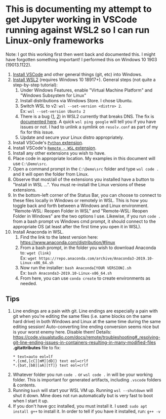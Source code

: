 <!-- markdownlint-disable MD033 -->
# This is documenting my attempt to get Jupyter working in VSCode running against WSL2 so I can run Linux-only frameworks

Note: I got this working first then went back and documented this. I might have forgotten something important! I performed this on Windows 10 1903 (19013.1122).

1. [Install VSCode](https://code.visualstudio.com/) and other general things (git, etc) into Windows.
2. [Install WSL2](https://docs.microsoft.com/en-us/windows/wsl/wsl2-install) (requires Windows 10 18917+). General steps (not quite a step-by-step tutorial):
   1. Under Windows Features, enable "Virtual Machine Platform" and "Windows Subsystem for Linux"
   2. Install distributions via Windows Store. I chose Ubuntu.
   3. Switch WSL to v2: `wsl --set-version <distro> 2`.<br/>Ex: `wsl --set-version Ubuntu 2`
   4. There is a bug ([1](https://github.com/microsoft/WSL/issues/4275), [2](https://github.com/microsoft/WSL/issues/4285)) in WSL2 currently that breaks DNS. The fix is [documented here](https://gist.github.com/coltenkrauter/608cfe02319ce60facd76373249b8ca6#file-fix-wsl2-dns-resolution-L4). A quick `wsl ping google` will tell you if you have issues or not. I had to unlink a symlink on `resolv.conf` as part of my fix for this issue.
   3. Update and secure your Linux distro appropriately.
3. Install VSCode's [`Python` extension](https://marketplace.visualstudio.com/items?itemName=ms-python.pythond).
4. Install VSCode's [`Remote - WSL` extension](https://marketplace.visualstudio.com/items?itemName=ms-vscode-remote.remote-wsl).
5. Install any other extensions you wish to have.
6. Place code in appropriate location. My examples in this document will use `C:\Demo\src`.
7. Open a command prompt in the `C:\Demo\src` folder and type `wsl code .` and it will open the folder from Linux.
8. Observe that most/all of the extensions you installed have a button to "Install in WSL ...". You must re-install the Linux versions of these extensions.
9. In the bottom-left corner of the Status Bar, you can choose to connect to these files locally in Windows or remotely in WSL. This is how you toggle back and forth between a Windows and Linux environment. "Remote-WSL: Reopen Folder in WSL" and "Remote-WSL: Reopen Folder in Windows" are the two options I use. Likewise, if you run `code .` from a bash prompt vs Windows cmd prompt, it should connect to the appropriate OS (at least after the first time you open it in WSL).
10. Install Anaconda in WSL.
    1. Find the link to the latest version here: <https://www.anaconda.com/distribution/#linux>
    2. From a bash prompt, in the folder you wish to download Anaconda to: `wget {link}`<br/>Ex: `wget https://repo.anaconda.com/archive/Anaconda3-2019.10-Linux-x86_64.sh`
    3. Now run the installer: `bash Anaconda[YOUR VERSION].sh`<br/>Ex: `bash Anaconda3-2019.10-Linux-x86_64.sh`
    4. From here, you can use `conda create` to create environments as needed.

## Tips

1. Line endings are a pain with git. Line endings are especially a pain with git when you're editing the same files (i.e. same blocks on the same hard drive) in both Windows and Linux at the same time during the same editing session! Auto-converting line ending conversion seems nice but is your worst enemy here. Disable them! Details: <https://code.visualstudio.com/docs/remote/troubleshooting#_resolving-git-line-ending-issues-in-containers-resulting-in-many-modified-files><br>
**.gitattributes** file to fix:<br/>
    ```
    * text=auto eol=lf
    *.{cmd,[cC][mM][dD]} text eol=crlf
    *.{bat,[bB][aA][tT]} text eol=crlf
    ```
2. Whatever folder you run `code .` or `wsl code .` in will be your working folder. This is important for generated artifacts, including `.vscode` folders & contents.
3. Running `bash` will start your WSL VM up. Running `wsl --shutdown` will shut it down. Mine does not run automatically but is very fast to boot when I start it up.
4. If you don't have gcc installed, you must install it. I used: `sudo apt install g++` to install it. In order to tell if you have it installed, run: `g++ -v`
